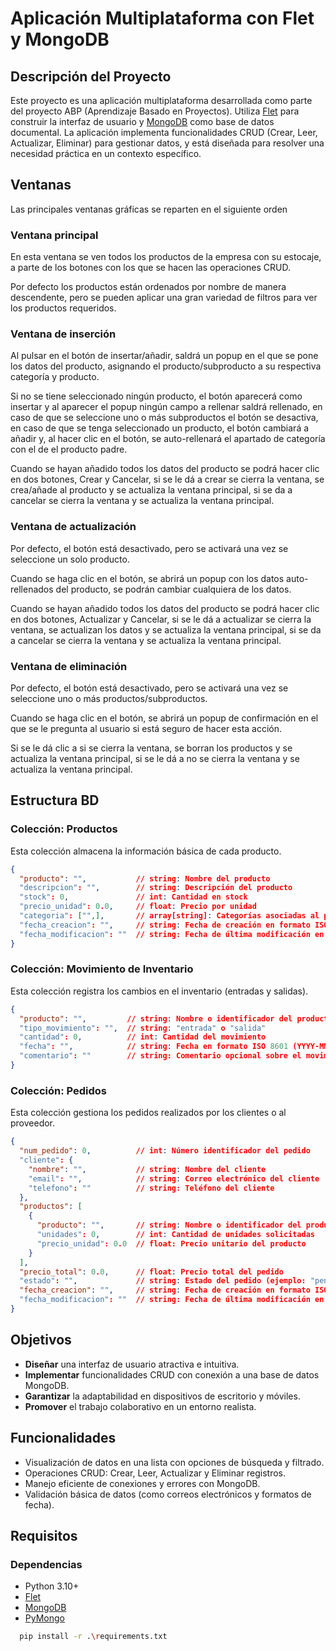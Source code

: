 <!-- Por ChatGPT -->

# **Aplicación Multiplataforma con Flet y MongoDB**

## **Descripción del Proyecto**

Este proyecto es una aplicación multiplataforma desarrollada como parte del proyecto ABP (Aprendizaje Basado en Proyectos). Utiliza [Flet](https://flet.dev) para construir la interfaz de usuario y [MongoDB](https://www.mongodb.com/docs) como base de datos documental. La aplicación implementa funcionalidades CRUD (Crear, Leer, Actualizar, Eliminar) para gestionar datos, y está diseñada para resolver una necesidad práctica en un contexto específico.

## **Ventanas**
Las principales ventanas gráficas se reparten en el siguiente orden

### Ventana principal
En esta ventana se ven todos los productos de la empresa con su estocaje, a parte de los botones con los que se hacen las operaciones CRUD.

Por defecto los productos están ordenados por nombre de manera descendente, pero se pueden aplicar una gran variedad de filtros para ver los productos requeridos.

### Ventana de inserción
Al pulsar en el botón de insertar/añadir, saldrá un popup en el que se pone los datos del producto, asignando el producto/subproducto a su respectiva categoría y producto.

Si no se tiene seleccionado ningún producto, el botón aparecerá como insertar y al aparecer el popup ningún campo a rellenar saldrá rellenado, en caso de que se seleccione uno o más subproductos el botón se desactiva, en caso de que se tenga seleccionado un producto, el botón cambiará a añadir y, al hacer clic en el botón, se auto-rellenará el apartado de categoría con el de el producto padre.

Cuando se hayan añadido todos los datos del producto se podrá hacer clic en dos botones, Crear y Cancelar, si se le dá a crear se cierra la ventana, se crea/añade al producto y se actualiza la ventana principal, si se da a cancelar se cierra la ventana y se actualiza la ventana principal.

### Ventana de actualización
Por defecto, el botón está desactivado, pero se activará una vez se seleccione un solo producto.

Cuando se haga clic en el botón, se abrirá un popup con los datos auto-rellenados del producto, se podrán cambiar cualquiera de los datos.

Cuando se hayan añadido todos los datos del producto se podrá hacer clic en dos botones, Actualizar y Cancelar, si se le dá a actualizar se cierra la ventana, se actualizan los datos y se actualiza la ventana principal, si se da a cancelar se cierra la ventana y se actualiza la ventana principal.

### Ventana de eliminación
Por defecto, el botón está desactivado, pero se activará una vez se seleccione uno o más productos/subproductos.

Cuando se haga clic en el botón, se abrirá un popup de confirmación en el que se le pregunta al usuario si está seguro de hacer esta acción.

Si se le dá clic a si se cierra la ventana, se borran los productos y se actualiza la ventana principal, si se le dá a no se cierra la ventana y se actualiza la ventana principal.

## **Estructura BD**
### Colección: Productos
Esta colección almacena la información básica de cada producto.
```json
{
  "producto": "",           // string: Nombre del producto
  "descripcion": "",        // string: Descripción del producto
  "stock": 0,               // int: Cantidad en stock
  "precio_unidad": 0.0,     // float: Precio por unidad
  "categoria": ["",],       // array[string]: Categorías asociadas al producto
  "fecha_creacion": "",     // string: Fecha de creación en formato ISO 8601 (YYYY-MM-DD)
  "fecha_modificacion": ""  // string: Fecha de última modificación en formato ISO 8601
}
```

### Colección: Movimiento de Inventario
Esta colección registra los cambios en el inventario (entradas y salidas).
```json
{
  "producto": "",         // string: Nombre o identificador del producto
  "tipo_movimiento": "",  // string: "entrada" o "salida"
  "cantidad": 0,          // int: Cantidad del movimiento
  "fecha": "",            // string: Fecha en formato ISO 8601 (YYYY-MM-DD)
  "comentario": ""        // string: Comentario opcional sobre el movimiento
}
```

### Colección: Pedidos
Esta colección gestiona los pedidos realizados por los clientes o al proveedor.
```json
{
  "num_pedido": 0,          // int: Número identificador del pedido
  "cliente": {
    "nombre": "",           // string: Nombre del cliente
    "email": "",            // string: Correo electrónico del cliente
    "telefono": ""          // string: Teléfono del cliente
  },
  "productos": [
    {
      "producto": "",       // string: Nombre o identificador del producto
      "unidades": 0,        // int: Cantidad de unidades solicitadas
      "precio_unidad": 0.0  // float: Precio unitario del producto
    }
  ],
  "precio_total": 0.0,      // float: Precio total del pedido
  "estado": "",             // string: Estado del pedido (ejemplo: "pendiente", "enviado")
  "fecha_creacion": "",     // string: Fecha de creación en formato ISO 8601 (YYYY-MM-DD)
  "fecha_modificacion": ""  // string: Fecha de última modificación en formato ISO 8601
}
```

## Objetivos
- **Diseñar** una interfaz de usuario atractiva e intuitiva.
- **Implementar** funcionalidades CRUD con conexión a una base de datos MongoDB.
- **Garantizar** la adaptabilidad en dispositivos de escritorio y móviles.
- **Promover** el trabajo colaborativo en un entorno realista.

## Funcionalidades
- Visualización de datos en una lista con opciones de búsqueda y filtrado.
- Operaciones CRUD: Crear, Leer, Actualizar y Eliminar registros.
- Manejo eficiente de conexiones y errores con MongoDB.
- Validación básica de datos (como correos electrónicos y formatos de fecha).

## Requisitos
### Dependencias
- Python 3.10+
- [Flet](https://flet.dev)
- [MongoDB](https://www.mongodb.com/docs)
- [PyMongo](https://pymongo.readthedocs.io/en/stable/)
```bash
  pip install -r .\requirements.txt
```

<!--
project/
│
├── app.py                 # Punto de entrada de la aplicación
├── models/                # Modelos de datos
│   ├── user_model.py      # Ejemplo de modelo de usuario
│   └── ...
├── services/              # Lógica de negocio y acceso a MongoDB
│   ├── mongo_service.py   # Conexión a MongoDB
│   ├── crud_operations.py # Operaciones CRUD
│   └── ...
├── views/                 # Componentes de la interfaz de usuario
│   ├── main_view.py       # Vista principal
│   └── ...
├── utils/                 # Utilidades
│   ├── config.py          # Configuración de MongoDB
│   ├── validators.py      # Validaciones de datos
│   └── ...
├── README.md              # Documentación del proyecto
└── requirements.txt       # Dependencias del proyecto
-->